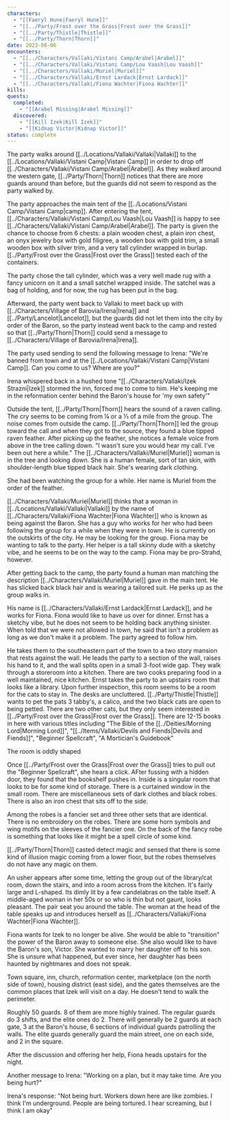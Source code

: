 ```yaml
---
characters:
  - "[[Faeryl Hune|Faeryl Hune]]"
  - "[[../Party/Frost over the Grass|Frost over the Grass]]"
  - "[[../Party/Thistle|Thistle]]"
  - "[[../Party/Thorn|Thorn]]"
date: 2023-08-06
encounters:
  - "[[../Characters/Vallaki/Vistani Camp/Arabel|Arabel]]"
  - "[[../Characters/Vallaki/Vistani Camp/Lou Vaash|Lou Vaash]]"
  - "[[../Characters/Vallaki/Muriel|Muriel]]"
  - "[[../Characters/Vallaki/Ernst Lardack|Ernst Lardack]]"
  - "[[../Characters/Vallaki/Fiona Wachter|Fiona Wachter]]"
kills: 
quests:
  completed:
    - "[[Arabel Missing|Arabel Missing]]"
  discovered:
    - "[[Kill Izek|Kill Izek]]"
    - "[[Kidnap Victor|Kidnap Victor]]"
status: complete
---
```


The party walks around [[../Locations/Vallaki/Vallaki|Vallaki]] to the [[../Locations/Vallaki/Vistani Camp|Vistani Camp]] in order to drop off [[../Characters/Vallaki/Vistani Camp/Arabel|Arabel]]. As they walked around the western gate, [[../Party/Thorn|Thorn]] notices that there are more guards around than before, but the guards did not seem to respond as the party walked by.

The party approaches the main tent of the [[../Locations/Vistani Camp/Vistani Camp|camp]]. After entering the tent, [[../Characters/Vallaki/Vistani Camp/Lou Vaash|Lou Vaash]] is happy to see [[../Characters/Vallaki/Vistani Camp/Arabel|Arabel]]. The party is given the chance to choose from 6 chests: a plain wooden chest, a plain iron chest, an onyx jewelry box with gold filigree, a wooden box with gold trim, a small wooden box with silver trim, and a very tall cylinder wrapped in burlap. [[../Party/Frost over the Grass|Frost over the Grass]] tested each of the containers.

The party chose the tall cylinder, which was a very well made rug with a fancy unicorn on it and a small satchel wrapped inside. The satchel was a bag of holding, and for now, the rug has been put in the bag.

Afterward, the party went back to Vallaki to meet back up with [[../Characters/Village of Barovia/Irena|Irena]] and [[../Party/Lancelot|Lancelot]], but the guards did not let them into the city by order of the Baron, so the party instead went back to the camp and rested so that [[../Party/Thorn|Thorn]] could send a message to [[../Characters/Village of Barovia/Irena|Irena]].

The party used sending to send the following message to Irena: "We're banned from town and at the [[../Locations/Vallaki/Vistani Camp|Vistani Camp]]. Can you come to us? Where are you?"

Irena whispered back in a hushed tone "[[../Characters/Vallaki/Izek Strazni|Izek]] stormed the inn, forced me to come to him. He's keeping me in the reformation center behind the Baron's house for 'my own safety'"

Outside the tent, [[../Party/Thorn|Thorn]] hears the sound of a raven calling. The cry seems to be coming from ¼ or a ⅓ of a mile from the group. The noise comes from outside the camp. [[../Party/Thorn|Thorn]] led the group toward the call and when they got to the source, they found a blue tipped raven feather. After picking up the feather, she notices a female voice from above in the tree calling down. "I wasn't sure you would hear my call. I've been out here a while." The [[../Characters/Vallaki/Muriel|Muriel]] woman is in the tree and looking down. She is a human female, sort of tan skin, with shoulder-length blue tipped black hair. She's wearing dark clothing.

She had been watching the group for a while. Her name is Muriel from the order of the feather.

[[../Characters/Vallaki/Muriel|Muriel]] thinks that a woman in [[../Locations/Vallaki/Vallaki|Vallaki]] by the name of [[../Characters/Vallaki/Fiona Wachter|Fiona Wachter]] who is known as being against the Baron. She has a guy who works for her who had been following the group for a while when they were in town. He is currently on the outskirts of the city. He may be looking for the group. Fiona may be wanting to talk to the party. Her helper is a tall skinny dude with a sketchy vibe, and he seems to be on the way to the camp. Fiona may be pro-Strahd, however.

After getting back to the camp, the party found a human man matching the description [[../Characters/Vallaki/Muriel|Muriel]] gave in the main tent. He has slicked back black hair and is wearing a tailored suit. He perks up as the group walks in.

His name is [[../Characters/Vallaki/Ernst Lardack|Ernst Lardack]], and he works for Fiona. Fiona would like to have us over for dinner. Ernst has a sketchy vibe, but he does not seem to be holding back anything sinister. When told that we were not allowed in town, he said that isn't a problem as long as we don't make it a problem. The party agreed to follow him.

He takes them to the southeastern part of the town to a two story mansion that rests against the wall. He leads the party to a section of the wall, raises his hand to it, and the wall splits open in a small 3-foot wide gap. They walk through a storeroom into a kitchen. There are two cooks preparing food in a well maintained, nice kitchen. Ernst takes the party to an upstairs room that looks like a library. Upon further inspection, this room seems to be a room for the cats to stay in. The desks are uncluttered. [[../Party/Thistle|Thistle]] wants to pet the pats 3 tabby's, a calico, and the two black cats are open to being petted. There are two other cats, but they only seem interested in [[../Party/Frost over the Grass|Frost over the Grass]]. There are 12-15 books in here with various titles including "The Bible of the [[../Deities/Morning Lord|Morning Lord]]", "[[../Items/Vallaki/Devils and Fiends|Devils and Fiends]]", "Beginner Spellcraft", "A Mortician's Guidebook"

The room is oddly shaped

Once [[../Party/Frost over the Grass|Frost over the Grass]] tries to pull out the "Beginner Spellcraft", she hears a click. AFter fussing with a hidden door, they found that the bookshelf pushes in. Inside is a singular room that looks to be for some kind of storage. There is a curtained window in the small room. There are miscellaneous sets of dark clothes and black robes. There is also an iron chest that sits off to the side.

Among the robes is a fancier set and three other sets that are identical. There is no embroidery on the robes. There are some horn symbols and wing motifs on the sleeves of the fancier one. On the back of the fancy robe is something that looks like it might be a spell circle of some kind.

[[../Party/Thorn|Thorn]] casted detect magic and sensed that there is some kind of illusion magic coming from a lower floor, but the robes themselves do not have any magic on them.

An usher appears after some time, letting the group out of the library/cat room, down the stairs, and into a room across from the kitchen. It's fairly large and L-shaped. Its dimly lit by a few candelabras on the table itself. A middle-aged woman in her 50s or so who is thin but not gaunt, looks pleasant. The pair seat you around the table. The woman at the head of the table speaks up and introduces herself as [[../Characters/Vallaki/Fiona Wachter|Fiona Wachter]].

Fiona wants for Izek to no longer be alive. She would be able to "transition" the power of the Baron away to someone else. She also would like to have the Baron's son, Victor. She wanted to marry her daughter off to his son. She is unsure what happened, but ever since, her daughter has been haunted by nightmares and does not speak.

Town square, inn, church, reformation center, marketplace (on the north side of town), housing district (east side), and the gates themselves are the common places that Izek will visit on a day. He doesn't tend to walk the perimeter.

Roughly 50 guards. 8 of them are more highly trained. The regular guards do 3 shifts, and the elite ones do 2. There will generally be 2 guards at each gate, 3 at the Baron's house, 6 sections of individual guards patrolling the walls. The elite guards generally guard the main street, one on each side, and 2 in the square.

After the discussion and offering her help, Fiona heads upstairs for the night.

Another message to Irena: "Working on a plan, but it may take time. Are you being hurt?"

Irena's response: "Not being hurt. Workers down here are like zombies. I think I'm underground. People are being tortured. I hear screaming, but I think I am okay"

